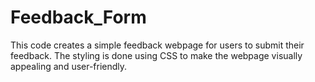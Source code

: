 # Feedback_Form
This code creates a simple feedback webpage for users to submit their feedback. The styling is done using CSS to make the webpage visually appealing and user-friendly.
